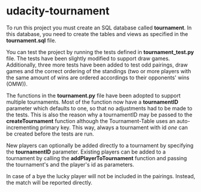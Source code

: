 # udacity-tournament

To run this project you must create an SQL database called **tournament**. In this database, you need to create the tables and views as specified in the **tournament.sql** file.

You can test the project by running the tests defined in **tournament_test.py** file. The tests have been slightly modified to support draw games. Additionally, three more tests have been added to test odd pairings, draw games and the correct ordering of the standings (two or more players with the same amount of wins are ordered accordings to their opponents' wins (OMW)).

The functions in the **tournament.py** file have been adopted to support multiple tournaments. Most of the function now have a **tournamentID** parameter which defaults to one, so that no adjustments had to be made to the tests. This is also the reason why a tournamentID may be passed to the **createTournament** function although the Tournament-Table  uses an auto-incrementing primary key. This way, always a tournament with id *one* can be created before the tests are run.

New players can optionally be added directly to a tournament by specifying the **tournamentID** parameter. Existing players can be added to a tournament by calling the **addPlayerToTournament** function and passing the tournament's and the player's id as parameters.

In case of a bye the lucky player will not be included in the pairings. Instead, the match will be reported directly.